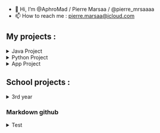- 👋 Hi, I’m @AphroMad / Pierre Marsaa / @pierre_mrsaaaa
- 📫 How to reach me : pierre.marsaa@icloud.com

## My projects : 
<details>
<summary>Java Project</summary>
<p>
    
| Project       | Status        | Type      | My Role (if blank, I was alone) | Collaborator(s) | Description |
|:-------------:|:-------------:|:---------:|:-------:|:---------------:|:------------:|       
| [BlackJack Count](https://github.com/AphroMad/Blackjack_count "Click me")                                      | Finished   |  Java   |  |  | An application that helps you count cards, calculate the probabilities that a card will appear, determine the best move to make, etc. | 
| [Poker Probability](https://github.com/AphroMad/Poker-probability "Click me")                                      | Current   |  Java   |  |  | A software that allows you to evaluate your probablity of winning a poker hand depending of your cards, cards on the table, and the possible cards of opponents | 
    
</p>
</details>

<details>
<summary>Python Project</summary>
<p>
    
| Project       | Status        | Type      | My Role (if blank, I was alone) | Collaborator(s) | Description |
|:-------------:|:-------------:|:---------:|:-------:|:---------------:|:------------:|       
| [A Pokemon Go Bot](https://github.com/AphroMad/PoGo-Adb "PoGo Bot")                                             | Paused   |  Python   ||| A bot that play PokemonGo without human help | 
| [Preparation Ebay products](https://github.com/AphroMad/Prepa_photo_produit "Preparation Ebay products")        | Almost done   |  Python   |  |  | Some code to put pictures of a product in front of a background | 
| [Change picture format](https://github.com/AphroMad/JPG-to-PNG "Format")                                        | Done   |  Python   |  |  | Turn JPG to PNG or PNG to JPG| 
| [Crop Video](https://github.com/AphroMad/Croping_video "CropVideo")                                             | Almost done   |  Python   |  |  | Crop a video | 
| [Note conversion](https://github.com/AphroMad/Piano-Guitar-Ukulele-Conversion "Note conversion ")               | Almost done   |  Python   |  |  | Show how a note can be played on a guitar, an uukulele and a piano | 
| [Crop Instagram ScreenShot](https://github.com/AphroMad/Crop-Instagram "Crop Instagram ScreenShot")             | Almost done   |  Python   |  |  | Crop automatically an instagram picture screenshoted | 
</p>
</details>


<details>
<summary>App Project</summary>
<p>
    
| Project       | Status        | Type      | My Role (if blank, I was alone) | Collaborator(s) | Description |
|:-------------:|:-------------:|:---------:|:-------:|:---------------:|:------------:|       
| [GameLife](https://github.com/Gerem66/GameLife "Click me")                                                          | Current |  React Native App  | project management, UI/UX, comm |  [@Gerem66](https://github.com/Gerem66)  | App that encourage you to do activities by transforming you in a video game character | 
| [Organizapp](https://github.com/Gerem66/Organizapp "Click me")                                                          | Finished |  React Native App   | design, iOS tester, consultant |  [@Gerem66](https://github.com/Gerem66)  | App based on the Eisenhower matrix | 
| [Magic Button](https://github.com/AphroMad/MagicButton "Magic Button")                                         | Finished   |  React Native App  |  |  |  Application that does the same than this [website](http://make-everything-ok.com/)  | 
| [Break the Egg](https://github.com/AphroMad/Break-the-Egg "Break the Egg")                                      | not started   |  React Native App   |  |  |  Touch 1.000.000. times the screen and something will happen  | 
| [NotesApp](https://github.com/Gerem66/NotesApp "Click me")                                                           | need to learn more about AI   |  React Native App   | Determine the note/chord played and put it on a tab | 
    
</p>
</details>

## School projects : 

<details>
<summary>3rd year</summary>
<p>
    
| Project       | Status        | Type      | My Role (if blank, I was alone) | Collaborator(s) | Description |
|:-------------:|:-------------:|:---------:|:-------:|:---------------:|:------------:| 
| [Clavardage](https://github.com/Fomys/Clavardage "Click me") | Current |  Java | Frontend developper | [@Fomys](https://github.com/Fomys) | Software that allows you to send message to people in the same network than you | 
| [BE CHTI](https://github.com/AphroMad/BE-CHTI "BE CHTI")                                      | Finished   |  ASM - C  |  |  | Some filtering, ASM, C, Fourier transform and laser guns | 
| [BE Graphes](https://github.com/AphroMad/BE_Graphes "BE Graphes")                                      | Finished   |  Java  |  |  | Determine the fastest or shortest path with Dijkstra and Bellmann | 
    
</p>
</details>




### Markdown github
<details>
<summary>Test</summary>
<p>

- Here is [Google](https://google.com)
- Test
    - ``` test ```
    - [ ] test
        - [x] test

</p>
</details>
